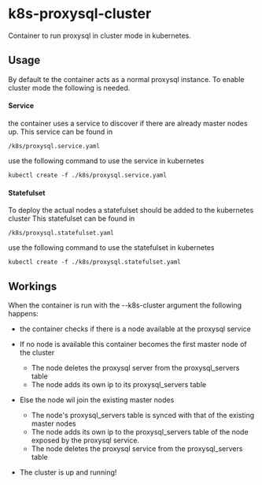 # k8s-proxysql-cluster
Container to run proxysql in cluster mode in kubernetes.

## Usage
By default te the container acts as a normal proxysql instance. 
To enable cluster mode the following is needed.

#### Service
the container uses a service to discover if there are already master nodes up.
This service can be found in
```
/k8s/proxysql.service.yaml
``` 
use the following command to use the service in kubernetes
```
kubectl create -f ./k8s/proxysql.service.yaml
``` 

#### Statefulset
To deploy the actual nodes a statefulset should be added to the kubernetes cluster
This statefulset can be found in
```
/k8s/proxysql.statefulset.yaml
``` 
use the following command to use the statefulset in kubernetes
```
kubectl create -f ./k8s/proxysql.statefulset.yaml
``` 
## Workings
When the container is run with the --k8s-cluster argument the following happens:
- the container checks if there is a node available at the proxysql service
- If no node is available this container becomes the first master node of the cluster
    - The node deletes the proxysql server from the proxysql_servers table
    - The node adds its own ip to its proxysql_servers table

- Else the node wil join the existing master nodes
    - The node's proxysql_servers table is synced with that of the existing master nodes
    - The node adds its own ip to the proxysql_servers table of the node exposed by the proxysql service.
    - The node deletes the proxysql service from the proxysql_servers table
    
- The cluster is up and running!
